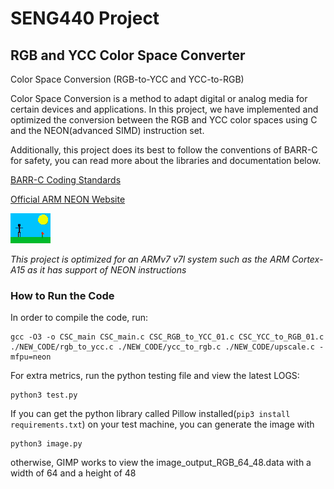# SENG440 Project
## RGB and YCC Color Space Converter  

Color Space Conversion (RGB-to-YCC and YCC-to-RGB)

Color Space Conversion is a method to adapt digital or analog media for 
certain devices and applications. In this project, we have implemented and optimized
the conversion between the RGB and YCC color spaces using C and the NEON(advanced SIMD) 
instruction set. 

Additionally, this project does its best to follow the conventions of BARR-C for safety, 
you can read more about the libraries and documentation below.

[BARR-C Coding Standards](https://barrgroup.com/sites/default/files/barr_c_coding_standard_2018.pdf)

[Official ARM NEON Website](https://www.arm.com/technologies/neon)

![output_image from the program|400](output_image.png)

_This project is optimized for an ARMv7 v7l system such as the ARM Cortex-A15 as it has support of NEON instructions_

### How to Run the Code

In order to compile the code, run:
```shell
gcc -O3 -o CSC_main CSC_main.c CSC_RGB_to_YCC_01.c CSC_YCC_to_RGB_01.c ./NEW_CODE/rgb_to_ycc.c ./NEW_CODE/ycc_to_rgb.c ./NEW_CODE/upscale.c -mfpu=neon
```

For extra metrics, run the python testing file and view the latest LOGS:
```shell
python3 test.py
```

If you can get the python library called Pillow installed(`pip3 install requirements.txt`) on your test machine, you can generate the image with
```shell
python3 image.py
```
otherwise, GIMP works to view the image_output_RGB_64_48.data with a width of 64 and a height of 48

